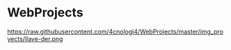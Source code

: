 # WebProjects

https://raw.githubusercontent.com/4cnologi4/WebProjects/master/img_proyects/llave-der.png
